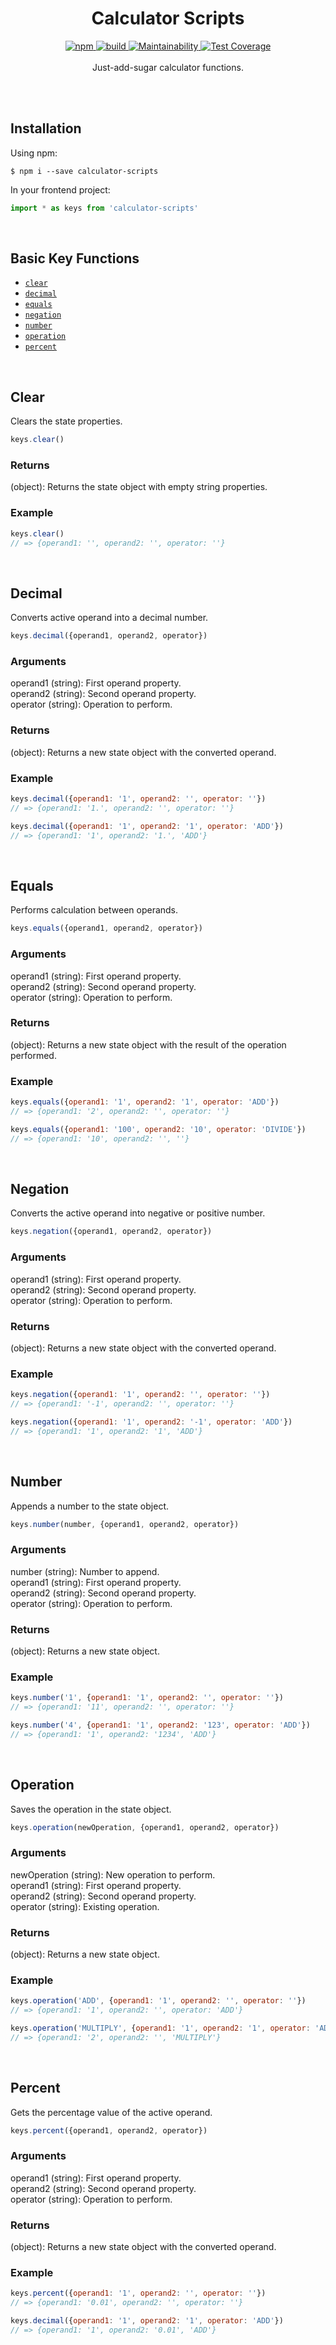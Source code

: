 <h1 align="center">Calculator Scripts</h1>
<p align="center">
<a href="https://www.npmjs.com/package/calculator-scripts">
  <img src="https://img.shields.io/npm/v/calculator-scripts.svg?colorB=4CC61E" alt="npm" />
</a>
<a href="https://travis-ci.org/adelonzeta/calculator-scripts">
  <img src="https://img.shields.io/travis/adelonzeta/calculator-scripts.svg" alt="build" />
</a>
<a href="https://codeclimate.com/github/adelonzeta/calculator-scripts/maintainability">
  <img src="https://img.shields.io/codeclimate/maintainability/adelonzeta/calculator-scripts.svg" alt="Maintainability" />
</a>
<a href="https://codeclimate.com/github/adelonzeta/calculator-scripts/test_coverage">
  <img src="https://img.shields.io/codeclimate/coverage/adelonzeta/calculator-scripts.svg" alt="Test Coverage" />
</a>
<br/><br/>
Just-add-sugar calculator functions.
</p>
<br/><br/>

## Installation
Using npm:
```shell
$ npm i --save calculator-scripts
```
In your frontend project:
```javascript
import * as keys from 'calculator-scripts'
```

<br>

## Basic Key Functions
* [`clear`](#clear)
* [`decimal`](#decimal)
* [`equals`](#equals)
* [`negation`](#negation)
* [`number`](#number)
* [`operation`](#operation)
* [`percent`](#percent)

<br>

## Clear
Clears the state properties.
```javascript
keys.clear()
```

### Returns
(object): Returns the state object with empty string properties.

### Example
```javascript
keys.clear()
// => {operand1: '', operand2: '', operator: ''}
```

<br>

## Decimal
Converts active operand into a decimal number.
```javascript
keys.decimal({operand1, operand2, operator})
```

### Arguments
operand1 (string): First operand property. <br>
operand2 (string): Second operand property. <br>
operator (string): Operation to perform.

### Returns
(object): Returns a new state object with the converted operand.

### Example
```javascript
keys.decimal({operand1: '1', operand2: '', operator: ''})
// => {operand1: '1.', operand2: '', operator: ''}

keys.decimal({operand1: '1', operand2: '1', operator: 'ADD'})
// => {operand1: '1', operand2: '1.', 'ADD'}
```

<br>

## Equals
Performs calculation between operands.
```javascript
keys.equals({operand1, operand2, operator})
```

### Arguments
operand1 (string): First operand property. <br>
operand2 (string): Second operand property. <br>
operator (string): Operation to perform.

### Returns
(object): Returns a new state object with the result of the operation performed.

### Example
```javascript
keys.equals({operand1: '1', operand2: '1', operator: 'ADD'})
// => {operand1: '2', operand2: '', operator: ''}

keys.equals({operand1: '100', operand2: '10', operator: 'DIVIDE'})
// => {operand1: '10', operand2: '', ''}
```

<br>

## Negation
Converts the active operand into negative or positive number.
```javascript
keys.negation({operand1, operand2, operator})
```

### Arguments
operand1 (string): First operand property. <br>
operand2 (string): Second operand property. <br>
operator (string): Operation to perform.

### Returns
(object): Returns a new state object with the converted operand.

### Example
```javascript
keys.negation({operand1: '1', operand2: '', operator: ''})
// => {operand1: '-1', operand2: '', operator: ''}

keys.negation({operand1: '1', operand2: '-1', operator: 'ADD'})
// => {operand1: '1', operand2: '1', 'ADD'}
```

<br>

## Number
Appends a number to the state object.
```javascript
keys.number(number, {operand1, operand2, operator})
```

### Arguments
number (string): Number to append. <br>
operand1 (string): First operand property. <br>
operand2 (string): Second operand property. <br>
operator (string): Operation to perform.

### Returns
(object): Returns a new state object.

### Example
```javascript
keys.number('1', {operand1: '1', operand2: '', operator: ''})
// => {operand1: '11', operand2: '', operator: ''}

keys.number('4', {operand1: '1', operand2: '123', operator: 'ADD'})
// => {operand1: '1', operand2: '1234', 'ADD'}
```

<br>

## Operation
Saves the operation in the state object.
```javascript
keys.operation(newOperation, {operand1, operand2, operator})
```

### Arguments
newOperation (string): New operation to perform. <br>
operand1 (string): First operand property. <br>
operand2 (string): Second operand property. <br>
operator (string): Existing operation.

### Returns
(object): Returns a new state object.

### Example
```javascript
keys.operation('ADD', {operand1: '1', operand2: '', operator: ''})
// => {operand1: '1', operand2: '', operator: 'ADD'}

keys.operation('MULTIPLY', {operand1: '1', operand2: '1', operator: 'ADD'})
// => {operand1: '2', operand2: '', 'MULTIPLY'}
```

<br>

## Percent
Gets the percentage value of the active operand.
```javascript
keys.percent({operand1, operand2, operator})
```

### Arguments
operand1 (string): First operand property. <br>
operand2 (string): Second operand property. <br>
operator (string): Operation to perform.

### Returns
(object): Returns a new state object with the converted operand.

### Example
```javascript
keys.percent({operand1: '1', operand2: '', operator: ''})
// => {operand1: '0.01', operand2: '', operator: ''}

keys.decimal({operand1: '1', operand2: '1', operator: 'ADD'})
// => {operand1: '1', operand2: '0.01', 'ADD'}
```
